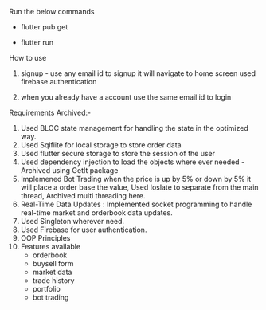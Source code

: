 Run the below commands

- flutter pub get

- flutter run

How to use

1. signup - use any email id to signup it will navigate to home screen used firebase authentication

2.  when you already have a account use the same email id to login 



Requirements Archived:-
1. Used BLOC state management for handling the state in the optimized way.
2. Used Sqlflite for local storage to store order data
3. Used flutter secure storage to store the session of the user
4. Used dependency injection to load the objects where ever needed - Archived using GetIt package
5. Implemened Bot Trading when the price is up by 5% or down by 5% it will place a order base the value, Used Ioslate to separate from the main thread, Archived multi threading here.
6. Real-Time Data Updates : Implemented socket programming to handle real-time market and orderbook data updates.
7. Used Singleton wherever need.
8. Used Firebase for user authentication.
9. OOP Principles
10. Features available
    - orderbook
    - buysell form
    - market data
    - trade history
    - portfolio
    - bot trading
